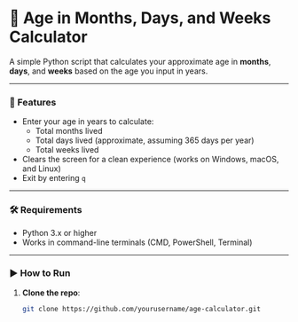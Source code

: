 # 🧮 Age in Months, Days, and Weeks Calculator

A simple Python script that calculates your approximate age in **months**, **days**, and **weeks** based on the age you input in years.

---

### 📌 Features
- Enter your age in years to calculate:
  - Total months lived
  - Total days lived (approximate, assuming 365 days per year)
  - Total weeks lived
- Clears the screen for a clean experience (works on Windows, macOS, and Linux)
- Exit by entering `q`

---

### 🛠️ Requirements
- Python 3.x or higher
- Works in command-line terminals (CMD, PowerShell, Terminal)

---

### ▶️ How to Run

1. **Clone the repo**:
   ```bash
   git clone https://github.com/yourusername/age-calculator.git
